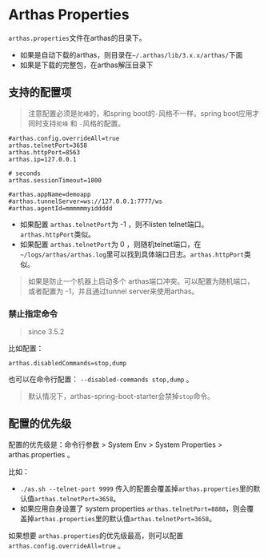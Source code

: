 Arthas Properties
===

`arthas.properties`文件在arthas的目录下。

* 如果是自动下载的arthas，则目录在`~/.arthas/lib/3.x.x/arthas/`下面
* 如果是下载的完整包，在arthas解压目录下


## 支持的配置项


> 注意配置必须是`驼峰`的，和spring boot的`-`风格不一样。spring boot应用才同时支持`驼峰` 和 `-`风格的配置。

```
#arthas.config.overrideAll=true
arthas.telnetPort=3658
arthas.httpPort=8563
arthas.ip=127.0.0.1

# seconds
arthas.sessionTimeout=1800

#arthas.appName=demoapp
#arthas.tunnelServer=ws://127.0.0.1:7777/ws
#arthas.agentId=mmmmmmyiddddd
```

* 如果配置 `arthas.telnetPort`为 -1 ，则不listen telnet端口。`arthas.httpPort`类似。
* 如果配置 `arthas.telnetPort`为 0 ，则随机telnet端口，在`~/logs/arthas/arthas.log`里可以找到具体端口日志。`arthas.httpPort`类似。


> 如果是防止一个机器上启动多个 arthas端口冲突。可以配置为随机端口，或者配置为 -1，并且通过tunnel server来使用arthas。


### 禁止指定命令

> since 3.5.2

比如配置：

```
arthas.disabledCommands=stop,dump
```

也可以在命令行配置： `--disabled-commands stop,dump` 。

> 默认情况下，arthas-spring-boot-starter会禁掉`stop`命令。

## 配置的优先级

配置的优先级是：命令行参数 > System Env > System Properties > arthas.properties 。

比如：

* `./as.sh --telnet-port 9999` 传入的配置会覆盖掉`arthas.properties`里的默认值`arthas.telnetPort=3658`。
* 如果应用自身设置了 system properties `arthas.telnetPort=8888`，则会覆盖掉`arthas.properties`里的默认值`arthas.telnetPort=3658`。

如果想要 `arthas.properties`的优先级最高，则可以配置 `arthas.config.overrideAll=true` 。

